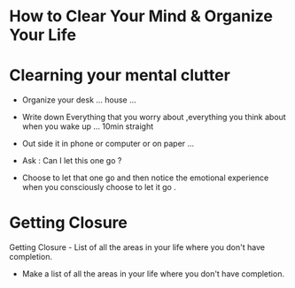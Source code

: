 
# How to Clear Your Mind & Organize Your Life

# Clearning your mental clutter

- Organize your desk ... house ...

- Write down  Everything that you worry about ,everything you think about when you wake up ...  10min  straight

- Out side it in phone or computer or on paper ...

- Ask : Can I let this one go ?

- Choose to let that one go and then notice the emotional experience when you consciously choose to let it go .

# Getting Closure 

Getting Closure - List of all the areas in your life where you don't have completion.

- Make a list of all the areas in your life where you don't have completion.

